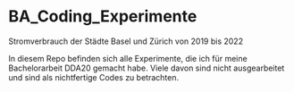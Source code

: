 # BA_Coding_Experimente

Stromverbrauch der Städte Basel und Zürich von 2019 bis 2022

In diesem Repo befinden sich alle Experimente, die ich für meine Bachelorarbeit DDA20 gemacht habe.
Viele davon sind nicht ausgearbeitet und sind als nichtfertige Codes zu betrachten.
